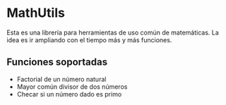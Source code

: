 # MathUtils

Esta es una librería para herramientas de uso común de matemáticas. La idea es ir ampliando con el tiempo más y más funciones.

## Funciones soportadas
- Factorial de un número natural
- Mayor común divisor de dos números
- Checar si un número dado es primo